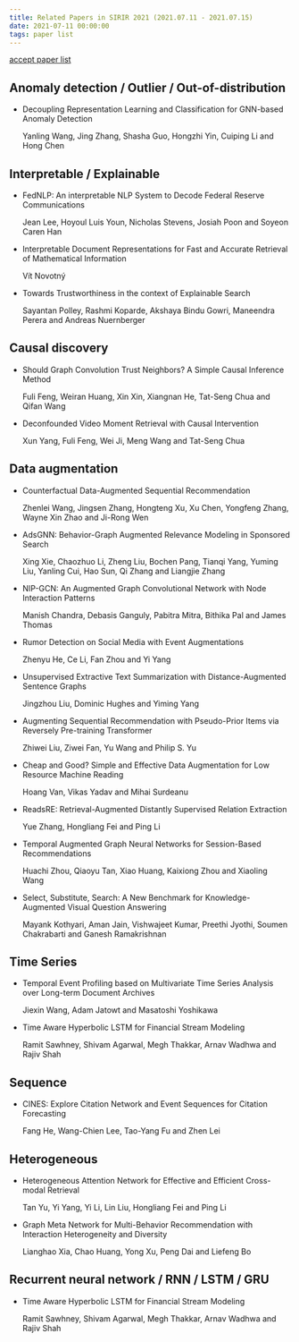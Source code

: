 ```yaml
---
title: Related Papers in SIRIR 2021 (2021.07.11 - 2021.07.15)
date: 2021-07-11 00:00:00
tags: paper list
---
```


<!--
tags:

按任务分类
### Anomaly detection / Outlier / Out-of-distribution
### Interpretable / Explainable
### Causal discovery
### Data augmentation 

按数据分类
### Time series
### Missing value / Irregular sampled / Imputation
### Sequence
### Heterogeneous

按深度学习架构分类
### Recurrent neural network / RNN / LSTM / GRU 
### Autoencoder
-->

[accept paper list](https://sigir.org/sigir2021/accepted-papers/)

<!-- more -->

## Anomaly detection / Outlier / Out-of-distribution

+ Decoupling Representation Learning and Classification for GNN-based Anomaly Detection
	
	Yanling Wang, Jing Zhang, Shasha Guo, Hongzhi Yin, Cuiping Li and Hong Chen

## Interpretable / Explainable

+ FedNLP: An interpretable NLP System to Decode Federal Reserve Communications
	
	Jean Lee, Hoyoul Luis Youn, Nicholas Stevens, Josiah Poon and Soyeon Caren Han

+ Interpretable Document Representations for Fast and Accurate Retrieval of Mathematical Information
	
	Vít Novotný

+ Towards Trustworthiness in the context of Explainable Search
	
	Sayantan Polley, Rashmi Koparde, Akshaya Bindu Gowri, Maneendra Perera and Andreas Nuernberger


## Causal discovery

+ Should Graph Convolution Trust Neighbors? A Simple Causal Inference Method
	
	Fuli Feng, Weiran Huang, Xin Xin, Xiangnan He, Tat-Seng Chua and Qifan Wang

+ Deconfounded Video Moment Retrieval with Causal Intervention
	
	Xun Yang, Fuli Feng, Wei Ji, Meng Wang and Tat-Seng Chua



## Data augmentation 

+ Counterfactual Data-Augmented Sequential Recommendation
	
	Zhenlei Wang, Jingsen Zhang, Hongteng Xu, Xu Chen, Yongfeng Zhang, Wayne Xin Zhao and Ji-Rong Wen


+ AdsGNN: Behavior-Graph Augmented Relevance Modeling in Sponsored Search
	
	Xing Xie, Chaozhuo Li, Zheng Liu, Bochen Pang, Tianqi Yang, Yuming Liu, Yanling Cui, Hao Sun, Qi Zhang and Liangjie Zhang


+ NIP-GCN: An Augmented Graph Convolutional Network with Node Interaction Patterns
	
	Manish Chandra, Debasis Ganguly, Pabitra Mitra, Bithika Pal and James Thomas


+ Rumor Detection on Social Media with Event Augmentations

	Zhenyu He, Ce Li, Fan Zhou and Yi Yang


+ Unsupervised Extractive Text Summarization with Distance-Augmented Sentence Graphs
	
	Jingzhou Liu, Dominic Hughes and Yiming Yang


+ Augmenting Sequential Recommendation with Pseudo-Prior Items via Reversely Pre-training Transformer
	
	Zhiwei Liu, Ziwei Fan, Yu Wang and Philip S. Yu


+ Cheap and Good? Simple and Effective Data Augmentation for Low Resource Machine Reading

	Hoang Van, Vikas Yadav and Mihai Surdeanu


+ ReadsRE: Retrieval-Augmented Distantly Supervised Relation Extraction
	
	Yue Zhang, Hongliang Fei and Ping Li


+ Temporal Augmented Graph Neural Networks for Session-Based Recommendations
	
	Huachi Zhou, Qiaoyu Tan, Xiao Huang, Kaixiong Zhou and Xiaoling Wang


+ Select, Substitute, Search: A New Benchmark for Knowledge-Augmented Visual Question Answering
	
	Mayank Kothyari, Aman Jain, Vishwajeet Kumar, Preethi Jyothi, Soumen Chakrabarti and Ganesh Ramakrishnan


## Time Series

+ Temporal Event Profiling based on Multivariate Time Series Analysis over Long-term Document Archives
	
	Jiexin Wang, Adam Jatowt and Masatoshi Yoshikawa

+ Time Aware Hyperbolic LSTM for Financial Stream Modeling
	
	Ramit Sawhney, Shivam Agarwal, Megh Thakkar, Arnav Wadhwa and Rajiv Shah

## Sequence

+ CINES: Explore Citation Network and Event Sequences for Citation Forecasting
	
	Fang He, Wang-Chien Lee, Tao-Yang Fu and Zhen Lei


## Heterogeneous

+ Heterogeneous Attention Network for Effective and Efficient Cross-modal Retrieval
	
	Tan Yu, Yi Yang, Yi Li, Lin Liu, Hongliang Fei and Ping Li


+ Graph Meta Network for Multi-Behavior Recommendation with Interaction Heterogeneity and Diversity
	
	Lianghao Xia, Chao Huang, Yong Xu, Peng Dai and Liefeng Bo



## Recurrent neural network / RNN / LSTM / GRU 

+ Time Aware Hyperbolic LSTM for Financial Stream Modeling
	
	Ramit Sawhney, Shivam Agarwal, Megh Thakkar, Arnav Wadhwa and Rajiv Shah


